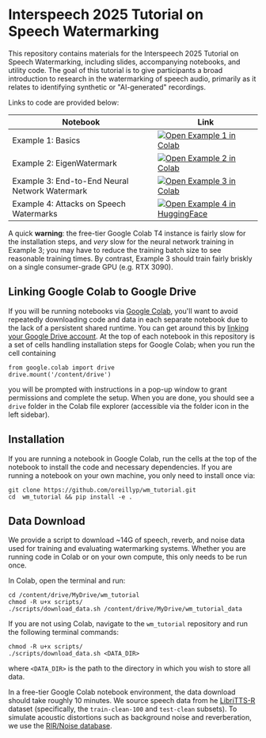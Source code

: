 # Interspeech 2025 Tutorial on Speech Watermarking

This repository contains materials for the Interspeech 2025 Tutorial on Speech Watermarking, including slides, accompanying notebooks, and utility code. The goal of this tutorial is to give participants a broad introduction to research in the watermarking of speech audio, primarily as it relates to identifying synthetic or "AI-generated" recordings.

Links to code are provided below:

| __Notebook__ | __Link__ |
|--|--|
| Example 1: Basics | <a href="https://colab.research.google.com/github/oreillyp/wm_tutorial/blob/main/notebooks/basics.ipynb"><img alt="Open Example 1 in Colab" src="https://colab.research.google.com/assets/colab-badge.svg" /></a> |
| Example 2: EigenWatermark | <a href="https://colab.research.google.com/github/oreillyp/wm_tutorial/blob/main/notebooks/eigenwatermark.ipynb"><img alt="Open Example 2 in Colab" src="https://colab.research.google.com/assets/colab-badge.svg" /></a> |
| Example 3: End-to-End Neural Network Watermark | <a href="https://colab.research.google.com/github/oreillyp/wm_tutorial/blob/main/notebooks/end_to_end.ipynb"><img alt="Open Example 3 in Colab" src="https://colab.research.google.com/assets/colab-badge.svg" /></a> |
| Example 4: Attacks on Speech Watermarks | <a href="https://huggingface.co/spaces/oreillyp/watermark_stress_test"><img alt="Open Example 4 in HuggingFace" src="https://img.shields.io/badge/Open%20in-HuggingFace-blue?logo=huggingface" /></a> |

A quick __warning__: the free-tier Google Colab T4 instance is fairly slow for the installation steps, and _very_ slow for the neural network training in Example 3; you may have to reduce the training batch size to see reasonable training times. By contrast, Example 3 should train fairly briskly on a single consumer-grade GPU (e.g. RTX 3090).

## Linking Google Colab to Google Drive

If you will be running notebooks via [Google Colab](https://colab.research.google.com/), you'll want to avoid repeatedly downloading code and data in each separate notebook due to the lack of a persistent shared runtime. You can get around this by [linking your Google Drive account](https://www.marktechpost.com/2025/07/12/how-to-connect-google-colab-with-google-drive/). At the top of each notebook in this repository is a set of cells handling installation steps for Google Colab; when you run the cell containing 
```
from google.colab import drive
drive.mount('/content/drive')
```
you will be prompted with instructions in a pop-up window to grant permissions and complete the setup. When you are done, you should see a `drive` folder in the Colab file explorer (accessible via the folder icon in the left sidebar).

## Installation

If you are running a notebook in Google Colab, run the cells at the top of the notebook to install the code and necessary dependencies. If you are running a notebook on your own machine, you only need to install once via:

```
git clone https://github.com/oreillyp/wm_tutorial.git
cd  wm_tutorial && pip install -e .
```

## Data Download

We provide a script to download ~14G of speech, reverb, and noise data used for training and evaluating watermarking systems. Whether you are running code in Colab or on your own compute, this only needs to be run once.

In Colab, open the terminal and run:
```
cd /content/drive/MyDrive/wm_tutorial
chmod -R u+x scripts/
./scripts/download_data.sh /content/drive/MyDrive/wm_tutorial_data
```

If you are not using Colab, navigate to the `wm_tutorial` repository and run the following terminal commands:
```
chmod -R u+x scripts/
./scripts/download_data.sh <DATA_DIR>
```
where `<DATA_DIR>` is the path to the directory in which you wish to store all data.

In a free-tier Google Colab notebook environment, the data download should take roughly 10 minutes. We source speech data from he [LibriTTS-R](https://www.openslr.org/141/) dataset (specifically, the `train-clean-100` and `test-clean` subsets). To simulate acoustic distortions such as background noise and reverberation, we use the [RIR/Noise database](https://www.openslr.org/28/).


